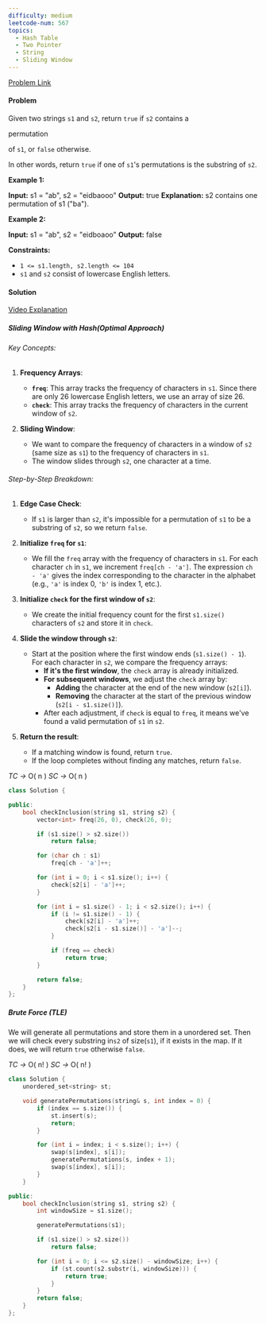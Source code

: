 ```yaml
---
difficulty: medium
leetcode-num: 567
topics:
  - Hash Table
  - Two Pointer
  - String
  - Sliding Window
---
```

[Problem Link](https://leetcode.com/problems/permutation-in-string/)

#### Problem
Given two strings `s1` and `s2`, return `true` if `s2` contains a

permutation

of `s1`, or `false` otherwise.

In other words, return `true` if one of `s1`'s permutations is the substring of `s2`.

**Example 1:**

**Input:** s1 = "ab", s2 = "eidbaooo"
**Output:** true
**Explanation:** s2 contains one permutation of s1 ("ba").

**Example 2:**

**Input:** s1 = "ab", s2 = "eidboaoo"
**Output:** false

**Constraints:**

- `1 <= s1.length, s2.length <= 104`
- `s1` and `s2` consist of lowercase English letters.

#### Solution
[Video Explanation](https://youtu.be/iTwwvsyUsi4)

##### Sliding Window with Hash(Optimal Approach)
###### Key Concepts:

1. **Frequency Arrays**:
    
    - **`freq`**: This array tracks the frequency of characters in `s1`. Since there are only 26 lowercase English letters, we use an array of size 26.
    - **`check`**: This array tracks the frequency of characters in the current window of `s2`.
2. **Sliding Window**:
    
    - We want to compare the frequency of characters in a window of `s2` (same size as `s1`) to the frequency of characters in `s1`.
    - The window slides through `s2`, one character at a time.

###### Step-by-Step Breakdown:
1. **Edge Case Check**:
    
    - If `s1` is larger than `s2`, it's impossible for a permutation of `s1` to be a substring of `s2`, so we return `false`.
2. **Initialize `freq` for `s1`**:
    
    - We fill the `freq` array with the frequency of characters in `s1`. For each character `ch` in `s1`, we increment `freq[ch - 'a']`. The expression `ch - 'a'` gives the index corresponding to the character in the alphabet (e.g., `'a'` is index 0, `'b'` is index 1, etc.).
3. **Initialize `check` for the first window of `s2`**:
    
    - We create the initial frequency count for the first `s1.size()` characters of `s2` and store it in `check`.
4. **Slide the window through `s2`**:
    
    - Start at the position where the first window ends (`s1.size() - 1`). For each character in `s2`, we compare the frequency arrays:
        - **If it's the first window**, the `check` array is already initialized.
        - **For subsequent windows**, we adjust the `check` array by:
            - **Adding** the character at the end of the new window (`s2[i]`).
            - **Removing** the character at the start of the previous window (`s2[i - s1.size()]`).
        - After each adjustment, if `check` is equal to `freq`, it means we've found a valid permutation of `s1` in `s2`.
5. **Return the result**:
    
    - If a matching window is found, return `true`.
    - If the loop completes without finding any matches, return `false`.

*TC ->* O( n )
*SC ->* O( n )

```cpp title=Code
class Solution {

public:
    bool checkInclusion(string s1, string s2) {
        vector<int> freq(26, 0), check(26, 0);

        if (s1.size() > s2.size())
            return false;

        for (char ch : s1)
            freq[ch - 'a']++;

        for (int i = 0; i < s1.size(); i++) {
            check[s2[i] - 'a']++;
        }

        for (int i = s1.size() - 1; i < s2.size(); i++) {
            if (i != s1.size() - 1) {
                check[s2[i] - 'a']++;
                check[s2[i - s1.size()] - 'a']--;
            }

            if (freq == check)
                return true;
        }

        return false;
    }
};
```


##### Brute Force (TLE)
We will generate all permutations and store them in a unordered set. Then we will check every substring in`s2` of size(`s1`), if it exists in the map. If it does, we will return `true` otherwise `false`.

*TC ->* O( n! )
*SC ->* O( n! )

```cpp title=Code
class Solution {
    unordered_set<string> st;

    void generatePermutations(string& s, int index = 0) {
        if (index == s.size()) {
            st.insert(s);
            return;
        }

        for (int i = index; i < s.size(); i++) {
            swap(s[index], s[i]);
            generatePermutations(s, index + 1);
            swap(s[index], s[i]);
        }
    }

public:
    bool checkInclusion(string s1, string s2) {
        int windowSize = s1.size();

        generatePermutations(s1);

        if (s1.size() > s2.size())
            return false;

        for (int i = 0; i <= s2.size() - windowSize; i++) {
            if (st.count(s2.substr(i, windowSize))) {
                return true;
            }
        }
        return false;
    }
};
```
